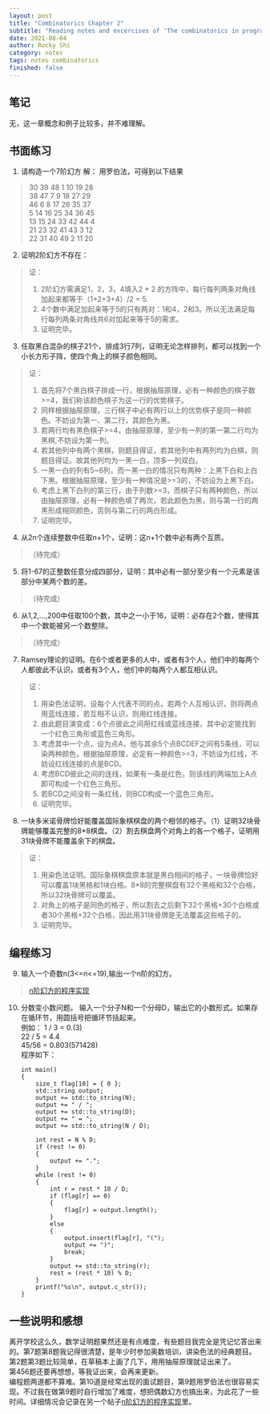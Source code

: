 ```yaml
---
layout: post
title: "Combinatorics Chapter 2"
subtitle: "Reading notes and excercises of 'The combinatorics in programming'"
date: 2021-08-04
author: Rocky Shi
category: notes
tags: notes combinatorics
finished: false
---
```


## 笔记
无，这一章概念和例子比较多，并不难理解。
## 书面练习
1. 请构造一个7阶幻方
解： 用罗伯法，可得到以下结果
> 30      39      48      1       10      19      28  
> 38      47      7       9       18      27      29  
> 46      6       8       17      26      35      37  
> 5       14      16      25      34      36      45  
> 13      15      24      33      42      44      4   
> 21      23      32      41      43      3       12  
> 22      31      40      49      2       11      20  

2. 证明2阶幻方不存在：  
>  证：
>    1. 2阶幻方需满足1，2，3，4填入2 * 2 的方阵中，每行每列两条对角线加起来都等于（1+2+3+4）/2 = 5.
>    2. 4个数中满足加起来等于5的只有两对：1和4，2和3。所以无法满足每行每列两条对角线共6对加起来等于5的需求。
>    3. 证明完毕。  

3. 任取黑白混杂的棋子21个，排成3行7列，证明无论怎样排列，都可以找到一个小长方形子阵，使四个角上的棋子颜色相同。  
>  证：  
>  1. 首先将7个黑白棋子排成一行，根据抽屉原理，必有一种颜色的棋子数>=4，我们称该颜色棋子为这一行的优势棋子。
>  2. 同样根据抽屉原理，三行棋子中必有两行以上的优势棋子是同一种颜色。不妨设为第一、第二行，其颜色为黑。
>  3. 若两行均有黑色棋子>=4，由抽屉原理，至少有一列的第一第二行均为黑棋,不妨设为第一列。
>  4. 若其他列中有两个黑棋，则题目得证，若其他列中有两列均为白棋，则题目得证。故其他列均为一黑一白，顶多一列双白。
>  5. 一黑一白的列有5~6列，而一黑一白的情况只有两种：上黑下白和上白下黑。根据抽屉原理，至少有一种情况是>=3的，不妨设为上黑下白。
>  6. 考虑上黑下白列的第三行，由于列数>=3，而棋子只有两种颜色，所以由抽屉原理，必有一种颜色填了两次，若此颜色为黑，则与第一行的两黑形成相同颜色，否则与第二行的两白形成。
>  7. 证明完毕。  

4. 从2n个连续整数中任取n+1个，证明：这n+1个数中必有两个互质。
> （待完成）

5. 将1-67的正整数任意分成四部分，证明：其中必有一部分至少有一个元素是该部分中某两个数的差。
> （待完成）

6. 从1,2,...,200中任取100个数，其中之一小于16，证明：必存在2个数，使得其中一个数能被另一个数整除。
> （待完成）

7. Ramsey理论的证明。在6个或者更多的人中，或者有3个人，他们中的每两个人都彼此不认识，或者有3个人，他们中的每两个人都互相认识。
>  证：
>  1. 用染色法证明，设每个人代表不同的点，若两个人互相认识，则将两点用蓝线连接，若互相不认识，则用红线连接。
>  2. 由此题目演变成：6个点彼此之间用红线或蓝线连接，其中必定能找到一个红色三角形或蓝色三角形。
>  3. 考虑其中一个点，设为点A，他与其余5个点BCDEF之间有5条线，可以染两种颜色，根据抽屉原理，必定有一种颜色>=3，不妨设为红线，不妨设红线连接的点是BCD。
>  4. 考虑BCD彼此之间的连线，如果有一条是红色，则该线的两端加上A点即可构成一个红色三角形。
>  5. 若BCD之间没有一条红线，则BCD构成一个蓝色三角形。
>  6. 证明完毕。

8. 一块多米诺骨牌恰好能覆盖国际象棋棋盘的两个相邻的格子。（1）证明32块骨牌能够覆盖完整的8*8棋盘。（2）割去棋盘两个对角上的各一个格子，证明用31块骨牌不能覆盖余下的棋盘。
>  证：
>  1. 用染色法证明。国际象棋棋盘原本就是黑白相间的格子，一块骨牌恰好可以覆盖1块黑格和1块白格。8*8的完整棋盘有32个黑格和32个白格，所以32块骨牌可以覆盖。
>  2. 对角上的格子是同色的格子，所以割去之后剩下32个黑格+30个白格或者30个黑格+32个白格，因此用31块骨牌是无法覆盖这些格子的。
>  3. 证明完毕。

    
## 编程练习
9. 输入一个奇数n(3<=n<=19),输出一个n阶的幻方。
>  [n阶幻方的程序实现](https://rockyshi.github.io/notes/Magic-Square-Solution.html)

10. 分数变小数问题。
    输入一个分子N和一个分母D，输出它的小数形式。如果存在循环节，用圆括号把循环节括起来。<br>
    例如： 1 / 3 = 0.(3)<br>
          22 / 5 = 4.4<br>
          45/56 = 0.803(571428)<br>
    程序如下：<br>

        int main()
        {
            size_t flag[10] = { 0 };    
            std::string output;  
            output += std::to_string(N);  
            output += " / ";  
            output += std::to_string(D);  
            output += " = ";  
            output += std::to_string(N / D);  

            int rest = N % D;  
            if (rest != 0)  
            {  
                output += ".";  
            }  
            while (rest != 0)  
            {  
                int r = rest * 10 / D;  
                if (flag[r] == 0)  
                {  
                    flag[r] = output.length();  
                }  
                else  
                {  
                    output.insert(flag[r], "(");  
                    output += ")";  
                    break;  
                }  
                output += std::to_string(r);  
                rest = (rest * 10) % D;  
            }  
            printf("%s\n", output.c_str());  
        }

## 一些说明和感想
离开学校这么久，数学证明题果然还是有点难度，有些题目我完全是凭记忆答出来的。第7题第8题我记得很清楚，是年少时参加奥数培训，讲染色法的经典题目。<br>
第2题第3题比较简单，在草稿本上画了几下，用用抽屉原理就证出来了。<br>
第456题还要再想想，等我证出来，会再来更新。<br>
编程题两道都不算难。第10道是经常出现的面试题目，第9题用罗伯法也很容易实现。不过我在做第9题时自行增加了难度，想把偶数幻方也搞出来，为此花了一些时间。详细情况会记录在另一个帖子[n阶幻方的程序实现](https://rockyshi.github.io/notes/Magic-Square-Solution.html)里。<br>

